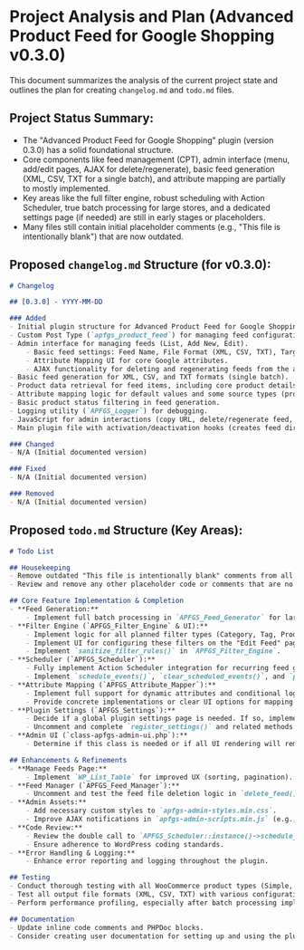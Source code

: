 # Project Analysis and Plan (Advanced Product Feed for Google Shopping v0.3.0)

This document summarizes the analysis of the current project state and outlines the plan for creating `changelog.md` and `todo.md` files.

## Project Status Summary:

*   The "Advanced Product Feed for Google Shopping" plugin (version 0.3.0) has a solid foundational structure.
*   Core components like feed management (CPT), admin interface (menu, add/edit pages, AJAX for delete/regenerate), basic feed generation (XML, CSV, TXT for a single batch), and attribute mapping are partially to mostly implemented.
*   Key areas like the full filter engine, robust scheduling with Action Scheduler, true batch processing for large stores, and a dedicated settings page (if needed) are still in early stages or placeholders.
*   Many files still contain initial placeholder comments (e.g., "This file is intentionally blank") that are now outdated.

## Proposed `changelog.md` Structure (for v0.3.0):

```markdown
# Changelog

## [0.3.0] - YYYY-MM-DD

### Added
- Initial plugin structure for Advanced Product Feed for Google Shopping.
- Custom Post Type (`apfgs_product_feed`) for managing feed configurations.
- Admin interface for managing feeds (List, Add New, Edit).
    - Basic feed settings: Feed Name, File Format (XML, CSV, TXT), Target Merchant (Google Shopping), File Name Pattern, Refresh Interval (UI only), Product Status Filter.
    - Attribute Mapping UI for core Google attributes.
    - AJAX functionality for deleting and regenerating feeds from the admin interface.
- Basic feed generation for XML, CSV, and TXT formats (single batch).
- Product data retrieval for feed items, including core product details.
- Attribute mapping logic for default values and some source types (product properties, meta, static).
- Basic product status filtering in feed generation.
- Logging utility (`APFGS_Logger`) for debugging.
- JavaScript for admin interactions (copy URL, delete/regenerate feed, attribute mapping UI).
- Main plugin file with activation/deactivation hooks (creates feed directory).

### Changed
- N/A (Initial documented version)

### Fixed
- N/A (Initial documented version)

### Removed
- N/A (Initial documented version)
```

## Proposed `todo.md` Structure (Key Areas):

```markdown
# Todo List

## Housekeeping
- Remove outdated "This file is intentionally blank" comments from all relevant class files.
- Review and remove any other placeholder code or comments that are no longer applicable.

## Core Feature Implementation & Completion
- **Feed Generation:**
    - Implement full batch processing in `APFGS_Feed_Generator` for large product catalogs.
- **Filter Engine (`APFGS_Filter_Engine` & UI):**
    - Implement logic for all planned filter types (Category, Tag, Product Type, Price Range, Custom Fields, SKU/ID list).
    - Implement UI for configuring these filters on the "Edit Feed" page.
    - Implement `sanitize_filter_rules()` in `APFGS_Filter_Engine`.
- **Scheduler (`APFGS_Scheduler`):**
    - Fully implement Action Scheduler integration for recurring feed generation based on per-feed settings.
    - Implement `schedule_events()`, `clear_scheduled_events()`, and `process_feed_generation()`.
- **Attribute Mapping (`APFGS_Attribute_Mapper`):**
    - Implement full support for dynamic attributes and conditional logic.
    - Provide concrete implementations or clear UI options for mapping `g:brand`, `g:gtin`, `g:mpn`.
- **Plugin Settings (`APFGS_Settings`):**
    - Decide if a global plugin settings page is needed. If so, implement using WordPress Settings API.
    - Uncomment and complete `register_settings()` and related methods.
- **Admin UI (`class-apfgs-admin-ui.php`):**
    - Determine if this class is needed or if all UI rendering will remain in `APFGS_Admin`. If not needed, consider removing the file.

## Enhancements & Refinements
- **Manage Feeds Page:**
    - Implement `WP_List_Table` for improved UX (sorting, pagination).
- **Feed Manager (`APFGS_Feed_Manager`):**
    - Uncomment and test the feed file deletion logic in `delete_feed()`.
- **Admin Assets:**
    - Add necessary custom styles to `apfgs-admin-styles.min.css`.
    - Improve AJAX notifications in `apfgs-admin-scripts.min.js` (e.g., use WordPress notices instead of `alert()`).
- **Code Review:**
    - Review the double call to `APFGS_Scheduler::instance()->schedule_events()` in the main plugin file.
    - Ensure adherence to WordPress coding standards.
- **Error Handling & Logging:**
    - Enhance error reporting and logging throughout the plugin.

## Testing
- Conduct thorough testing with all WooCommerce product types (Simple, Variable, Variation, Grouped, External, Downloadable, Virtual).
- Test all output file formats (XML, CSV, TXT) with various configurations.
- Perform performance profiling, especially after batch processing implementation.

## Documentation
- Update inline code comments and PHPDoc blocks.
- Consider creating user documentation for setting up and using the plugin.